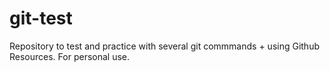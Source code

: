 # git-test

Repository to test and practice with several git commmands + using Github Resources.
For personal use.
